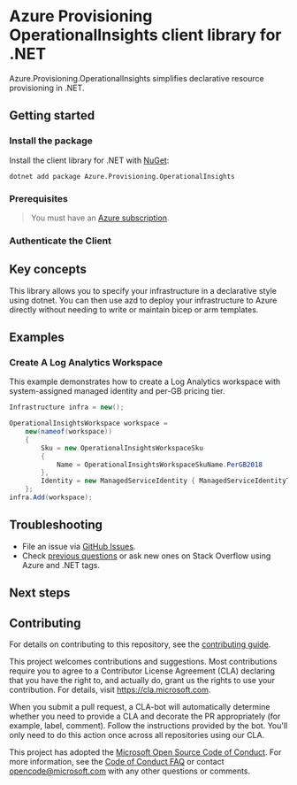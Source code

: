 # Azure Provisioning OperationalInsights client library for .NET

Azure.Provisioning.OperationalInsights simplifies declarative resource provisioning in .NET.

## Getting started

### Install the package

Install the client library for .NET with [NuGet](https://www.nuget.org/ ):

```dotnetcli
dotnet add package Azure.Provisioning.OperationalInsights
```

### Prerequisites

> You must have an [Azure subscription](https://azure.microsoft.com/free/dotnet/).

### Authenticate the Client

## Key concepts

This library allows you to specify your infrastructure in a declarative style using dotnet.  You can then use azd to deploy your infrastructure to Azure directly without needing to write or maintain bicep or arm templates.

## Examples

### Create A Log Analytics Workspace

This example demonstrates how to create a Log Analytics workspace with system-assigned managed identity and per-GB pricing tier.

```C# Snippet:OperationalInsightsWorkspaceBasic
Infrastructure infra = new();

OperationalInsightsWorkspace workspace =
    new(nameof(workspace))
    {
        Sku = new OperationalInsightsWorkspaceSku
        {
            Name = OperationalInsightsWorkspaceSkuName.PerGB2018
        },
        Identity = new ManagedServiceIdentity { ManagedServiceIdentityType = ManagedServiceIdentityType.SystemAssigned },
    };
infra.Add(workspace);
```

## Troubleshooting

-   File an issue via [GitHub Issues](https://github.com/Azure/azure-sdk-for-net/issues).
-   Check [previous questions](https://stackoverflow.com/questions/tagged/azure+.net) or ask new ones on Stack Overflow using Azure and .NET tags.

## Next steps

## Contributing

For details on contributing to this repository, see the [contributing
guide][cg].

This project welcomes contributions and suggestions. Most contributions
require you to agree to a Contributor License Agreement (CLA) declaring
that you have the right to, and actually do, grant us the rights to use
your contribution. For details, visit <https://cla.microsoft.com>.

When you submit a pull request, a CLA-bot will automatically determine
whether you need to provide a CLA and decorate the PR appropriately
(for example, label, comment). Follow the instructions provided by the
bot. You'll only need to do this action once across all repositories
using our CLA.

This project has adopted the [Microsoft Open Source Code of Conduct][coc]. For
more information, see the [Code of Conduct FAQ][coc_faq] or contact
<opencode@microsoft.com> with any other questions or comments.

<!-- LINKS -->
[cg]: https://github.com/Azure/azure-sdk-for-net/blob/main/sdk/resourcemanager/Azure.ResourceManager/docs/CONTRIBUTING.md
[coc]: https://opensource.microsoft.com/codeofconduct/
[coc_faq]: https://opensource.microsoft.com/codeofconduct/faq/
